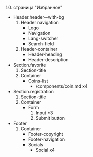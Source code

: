 10. страница "Избранное"
  * Header.header--with-bg
    1. Header navigation
        * Logo 
        * Navigation
        * Lang-switcher
        * Search-field
    2. Header-container
        * Header-heading
        * Header-description
  * Section.favorite
    1. Section-title
    2. Container
        * Coins-list
            * /components/coin.md x4
  * Section.registration
    1. Section-title
    2. Container
        * Form
            1. Input *3
            2. Submit button
  * Footer
    1. Container
        * Footer-copyright
        * Footer-navigation
        * Socials
            * Social x4
